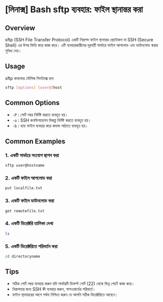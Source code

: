 # [লিনাক্স] Bash sftp ব্যবহার: ফাইল স্থানান্তর করা

## Overview
sftp (SSH File Transfer Protocol) একটি নিরাপদ ফাইল স্থানান্তর প্রোটোকল যা SSH (Secure Shell) এর উপর ভিত্তি করে কাজ করে। এটি ব্যবহারকারীদের দূরবর্তী সার্ভারে ফাইল আপলোড এবং ডাউনলোড করার সুবিধা দেয়।

## Usage
sftp কমান্ডের মৌলিক সিনট্যাক্স হল:

```bash
sftp [options] [user@]host
```

## Common Options
- `-P` : পোর্ট নম্বর নির্দিষ্ট করতে ব্যবহৃত হয়।
- `-o` : SSH কনফিগারেশন বিকল্প নির্দিষ্ট করতে ব্যবহৃত হয়।
- `-b` : ব্যাচ ফাইল ব্যবহার করে কমান্ড পাঠাতে ব্যবহৃত হয়।

## Common Examples
### 1. একটি সার্ভারে সংযোগ স্থাপন করা
```bash
sftp user@hostname
```

### 2. একটি ফাইল আপলোড করা
```bash
put localfile.txt
```

### 3. একটি ফাইল ডাউনলোড করা
```bash
get remotefile.txt
```

### 4. একটি ডিরেক্টরি তালিকা দেখা
```bash
ls
```

### 5. একটি ডিরেক্টরিতে পরিবর্তন করা
```bash
cd directoryname
```

## Tips
- সঠিক পোর্ট নম্বর ব্যবহার করুন যদি সার্ভারটি ডিফল্ট পোর্ট (22) থেকে ভিন্ন পোর্টে কাজ করে।
- নিরাপত্তার জন্য SSH কী ব্যবহার করুন, পাসওয়ার্ডের পরিবর্তে।
- ফাইল স্থানান্তরের আগে সর্বদা নিশ্চিত করুন যে আপনি সঠিক ডিরেক্টরিতে আছেন।